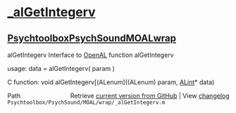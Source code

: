 # [_alGetIntegerv](_alGetIntegerv)
## [Psychtoolbox](Psychtoolbox)[PsychSound](PsychSound)[MOAL](MOAL)[wrap](wrap)

alGetIntegerv  Interface to [OpenAL](OpenAL) function alGetIntegerv  
  
usage:  data = alGetIntegerv( param )  
  
C function:  void alGetIntegerv[(ALenum]((ALenum) param, [ALint](ALint)\* data)  




<div class="code_header" style="text-align:right;">
  <span style="float:left;">Path&nbsp;&nbsp;</span> <span class="counter">Retrieve <a href=
  "https://raw.github.com/Psychtoolbox-3/Psychtoolbox-3/beta/Psychtoolbox/PsychSound/MOAL/wrap/_alGetIntegerv.m">current version from GitHub</a> | View <a href=
  "https://github.com/Psychtoolbox-3/Psychtoolbox-3/commits/beta/Psychtoolbox/PsychSound/MOAL/wrap/_alGetIntegerv.m">changelog</a></span>
</div>
<div class="code">
  <code>Psychtoolbox/PsychSound/MOAL/wrap/_alGetIntegerv.m</code>
</div>

